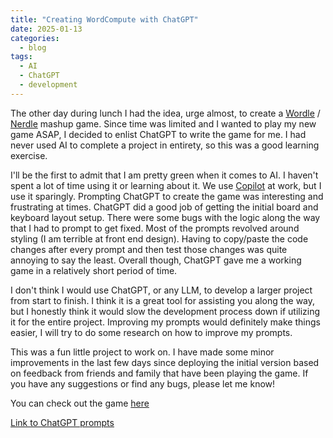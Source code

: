 ```yaml
---
title: "Creating WordCompute with ChatGPT"
date: 2025-01-13
categories:
  - blog
tags:
  - AI
  - ChatGPT
  - development
---
```


The other day during lunch I had the idea, urge almost, to create a [Wordle](https://www.nytimes.com/games/wordle/index.html) / [Nerdle](https://nerdlegame.com/) mashup game. Since time was limited and I wanted to play my new game ASAP, I decided to enlist ChatGPT to write the game for me. I had never used AI to complete a project in entirety, so this was a good learning exercise. 

I'll be the first to admit that I am pretty green when it comes to AI. I haven't spent a lot of time using it or learning about it. We use [Copilot](https://github.com/features/copilot) at work, but I use it sparingly. Prompting ChatGPT to create the game was interesting and frustrating at times. ChatGPT did a good job of getting the initial board and keyboard layout setup. There were some bugs with the logic along the way that I had to prompt to get fixed. Most of the prompts revolved around styling (I am terrible at front end design). Having to copy/paste the code changes after every prompt and then test those changes was quite annoying to say the least. Overall though, ChatGPT gave me a working game in a relatively short period of time. 

I don't think I would use ChatGPT, or any LLM, to develop a larger project from start to finish. I think it is a great tool for assisting you along the way, but I honestly think it would slow the development process down if utilizing it for the entire project. Improving my prompts would definitely make things easier, I will try to do some research on how to improve my prompts. 

This was a fun little project to work on. I have made some minor improvements in the last few days since deploying the initial version based on feedback from friends and family that have been playing the game. If you have any suggestions or find any bugs, please let me know! 

You can check out the game [here](https://wordcompute.com/)

[Link to ChatGPT prompts](https://chatgpt.com/share/678550c1-1094-8011-9865-17b87cde8120)
